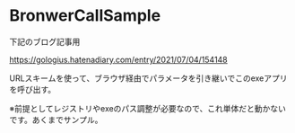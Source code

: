 # BronwerCallSample

下記のブログ記事用

https://gologius.hatenadiary.com/entry/2021/07/04/154148

URLスキームを使って、ブラウザ経由でパラメータを引き継いでこのexeアプリを呼び出す。

※前提としてレジストリやexeのパス調整が必要なので、これ単体だと動かないです。あくまでサンプル。
